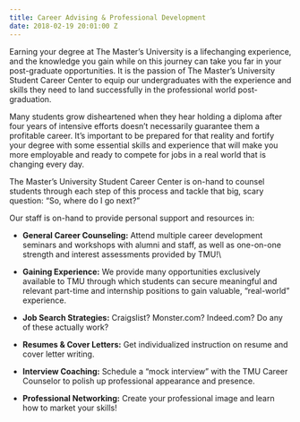 ```yaml
---
title: Career Advising & Professional Development
date: 2018-02-19 20:01:00 Z
---
```


Earning your degree at The Master’s University is a lifechanging experience, and the knowledge you gain while on this journey can take you far in your post-graduate opportunities. It is the passion of The Master’s University Student Career Center to equip our undergraduates with the experience and skills they need to land successfully in the professional world post-graduation.

Many students grow disheartened when they hear holding a diploma after four years of intensive efforts doesn’t necessarily guarantee them a profitable career. It’s important to be prepared for that reality and fortify your degree with some essential skills and experience that will make you more employable and ready to compete for jobs in a real world that is changing every day.

The Master’s University Student Career Center is on-hand to counsel students through each step of this process and tackle that big, scary question: “So, where do I go next?”

Our staff is on-hand to provide personal support and resources in:

* **General Career Counseling:** Attend multiple career development seminars and workshops with alumni and staff, as well as one-on-one strength and interest assessments provided by TMU!\
   

* **Gaining Experience:** We provide many opportunities exclusively available to TMU through which students can secure meaningful and relevant part-time and internship positions to gain valuable, “real-world” experience. 

* **Job Search Strategies:** Craigslist? Monster.com? Indeed.com? Do any of these actually work? 

* **Resumes & Cover Letters:** Get individualized instruction on resume and cover letter writing.

* **Interview Coaching:** Schedule a “mock interview” with the TMU Career Counselor to polish up professional appearance and presence. 

* **Professional Networking:** Create your professional image and learn how to market your skills!